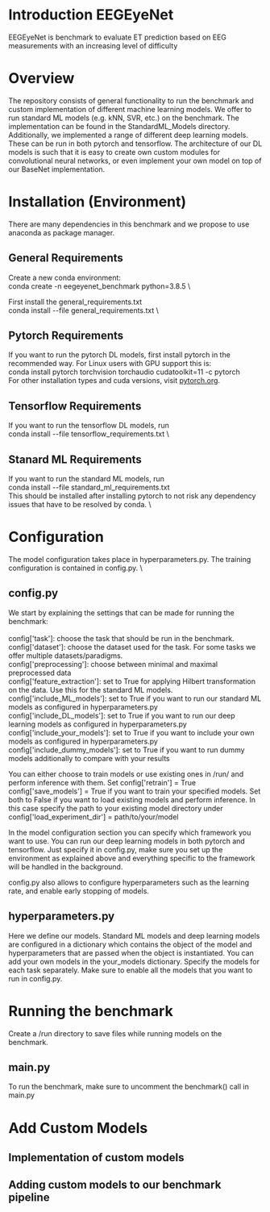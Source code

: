 # Introduction EEGEyeNet
EEGEyeNet is benchmark to evaluate ET prediction based on EEG measurements with an increasing level of difficulty

# Overview 
The repository consists of general functionality to run the benchmark and custom implementation of different machine learning models. We offer to run standard ML models (e.g. kNN, SVR, etc.) on the benchmark. The implementation can be found in the StandardML_Models directory. \
Additionally, we implemented a range of different deep learning models. These can be run in both pytorch and tensorflow. The architecture of our DL models is such that it is easy to create own custom modules for convolutional neural networks, or even implement your own model on top of our BaseNet implementation. 

# Installation (Environment)
There are many dependencies in this benchmark and we propose to use anaconda as package manager.

## General Requirements 
Create a new conda environment: \
conda create -n eegeyenet_benchmark python=3.8.5 \

First install the general_requirements.txt \
conda install --file general_requirements.txt \ 

## Pytorch Requirements 
If you want to run the pytorch DL models, first install pytorch in the recommended way. For Linux users with GPU support this is: \
conda install pytorch torchvision torchaudio cudatoolkit=11 -c pytorch \
For other installation types and cuda versions, visit [pytorch.org](https://pytorch.org/get-started/locally/).

## Tensorflow Requirements 
If you want to run the tensorflow DL models, run \
conda install --file tensorflow_requirements.txt \

## Stanard ML Requirements 
If you want to run the standard ML models, run \
conda install --file standard_ml_requirements.txt \
This should be installed after installing pytorch to not risk any dependency issues that have to be resolved by conda. \

# Configuration
The model configuration takes place in hyperparameters.py. The training configuration is contained in config.py. \

## config.py
We start by explaining the settings that can be made for running the benchmark: \
\
config['task']: choose the task that should be run in the benchmark. \
config['dataset']: choose the dataset used for the task. For some tasks we offer multiple datasets/paradigms. \
config['preprocessing']: choose between minimal and maximal preprocessed data \
config['feature_extraction']: set to True for applying Hilbert transformation on the data. Use this for the standard ML models. \
config['include_ML_models']: set to True if you want to run our standard ML models as configured in hyperparameters.py \
config['include_DL_models']: set to True if you want to run our deep learning models as configured in hyperparameters.py \
config['include_your_models']: set to True if you want to include your own models as configured in hyperparameters.py
config['include_dummy_models']: set to True if you want to run dummy models additionally to compare with your results

You can either choose to train models or use existing ones in /run/ and perform inference with them. Set
config['retrain'] = True
config['save_models'] = True
if you want to train your specified models. Set both to False if you want to load existing models and perform inference. In this case specify the path to your existing model directory under
config['load_experiment_dir'] = path/to/your/model

In the model configuration section you can specify which framework you want to use. You can run our deep learning models in both pytorch and tensorflow. Just specify it in config.py, make sure you set up the environment as explained above and everything specific to the framework will be handled in the background. 

config.py also allows to configure hyperparameters such as the learning rate, and enable early stopping of models. 

## hyperparameters.py 
Here we define our models. Standard ML models and deep learning models are configured in a dictionary which contains the object of the model and hyperparameters that are passed when the object is instantiated. 
You can add your own models in the your_models dictionary. Specify the models for each task separately. Make sure to enable all the models that you want to run in config.py.

# Running the benchmark 
Create a /run directory to save files while running models on the benchmark. 
## main.py 
To run the benchmark, make sure to uncomment the benchmark() call in main.py 


# Add Custom Models 
## Implementation of custom models 


## Adding custom models to our benchmark pipeline 

